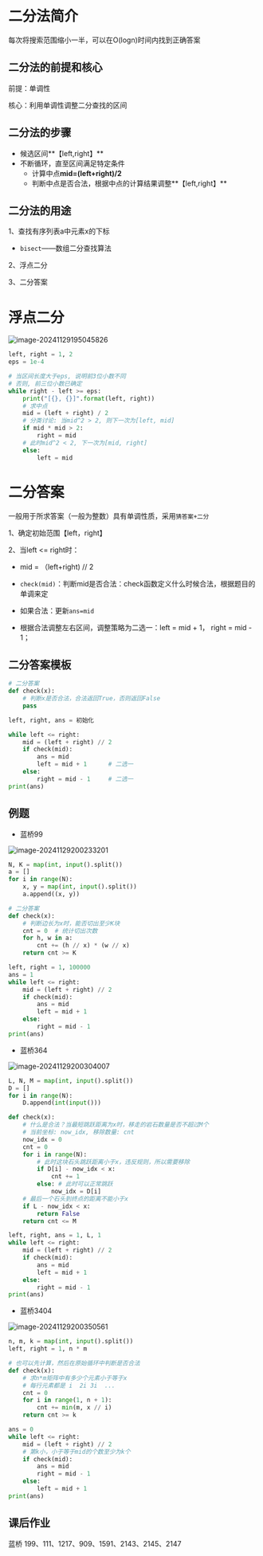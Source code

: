 # 二分法简介

每次将搜索范围缩小一半，可以在O(logn)时间内找到正确答案

## 二分法的前提和核心

前提：单调性

核心：利用单调性调整二分查找的区间

## 二分法的步骤

- 候选区间**【left,right】**
- 不断循环，直至区间满足特定条件
    - 计算中点**mid=(left+right)/2**
    - 判断中点是否合法，根据中点的计算结果调整**【left,right】**

## 二分法的用途

1、查找有序列表a中元素x的下标

- `bisect`——数组二分查找算法

2、浮点二分

3、二分答案

# 浮点二分

![image-20241129195045826](http://cdn.jsdelivr.net/gh/Carolynhomes/images@main/img/Python/202411291950092.png)

```python
left, right = 1, 2
eps = 1e-4

# 当区间长度大于eps, 说明前3位小数不同
# 否则, 前三位小数已确定
while right - left >= eps:
    print("[{}, {}]".format(left, right))
    # 求中点
    mid = (left + right) / 2
    # 分类讨论: 当mid^2 > 2, 则下一次为[left, mid]
    if mid * mid > 2:
        right = mid
    # 此时mid^2 < 2, 下一次为[mid, right]
    else:
        left = mid

```



# 二分答案

一般用于所求答案（一般为整数）具有单调性质，采用`猜答案+二分`

1、确定初始范围【left，right】

2、当left <= right时：

- mid = （left+right) // 2

 - `check(mid)`：判断mid是否合法：check函数定义什么时候合法，根据题目的单调来定
 - 如果合法：更新`ans=mid`
 - 根据合法调整左右区间，调整策略为二选一：left = mid + 1， right = mid - 1；

## 二分答案模板

```python
# 二分答案
def check(x):
    # 判断x是否合法，合法返回True，否则返回False
    pass

left, right, ans = 初始化

while left <= right:
    mid = (left + right) // 2
    if check(mid):
        ans = mid
        left = mid + 1      # 二选一
    else:
        right = mid - 1     # 二选一
print(ans)

```



## 例题

- 蓝桥99

![image-20241129200233201](http://cdn.jsdelivr.net/gh/Carolynhomes/images@main/img/Python/202411292002370.png)

```python
N, K = map(int, input().split())
a = []
for i in range(N):
    x, y = map(int, input().split())
    a.append((x, y))

# 二分答案
def check(x):
    # 判断边长为x时，能否切出至少K块
    cnt = 0  # 统计切出次数
    for h, w in a:
        cnt += (h // x) * (w // x)
    return cnt >= K

left, right = 1, 100000
ans = 1
while left <= right:
    mid = (left + right) // 2
    if check(mid):
        ans = mid
        left = mid + 1
    else:
        right = mid - 1
print(ans)

```



- 蓝桥364

![image-20241129200304007](http://cdn.jsdelivr.net/gh/Carolynhomes/images@main/img/Python/202411292003061.png)

```python
L, N, M = map(int, input().split())
D = []
for i in range(N):
    D.append(int(input()))

def check(x):
    # 什么是合法？当最短跳跃距离为x时，移走的岩石数量是否不超过M个
    # 当前坐标: now_idx, 移除数量: cnt
    now_idx = 0
    cnt = 0
    for i in range(N):
        # 此时这块石头跳跃距离小于x，违反规则，所以需要移除
        if D[i] - now_idx < x:
            cnt += 1
        else: # 此时可以正常跳跃
            now_idx = D[i]
    # 最后一个石头到终点的距离不能小于x
    if L - now_idx < x:
        return False
    return cnt <= M

left, right, ans = 1, L, 1
while left <= right:
    mid = (left + right) // 2
    if check(mid):
        ans = mid
        left = mid + 1
    else:
        right = mid - 1
print(ans)

```



- 蓝桥3404

![image-20241129200350561](http://cdn.jsdelivr.net/gh/Carolynhomes/images@main/img/Python/202411292003611.png)

```python
n, m, k = map(int, input().split())
left, right = 1, n * m

# 也可以先计算，然后在原始循环中判断是否合法
def check(x):
    # 求n*m矩阵中有多少个元素小于等于x
    # 每行元素都是 i  2i 3i  ... 
    cnt = 0
    for i in range(1, n + 1):
        cnt += min(m, x // i)
    return cnt >= k

ans = 0
while left <= right:
    mid = (left + right) // 2
    # 第k小，小于等于mid的个数至少为k个
    if check(mid):
        ans = mid
        right = mid - 1
    else:
        left = mid + 1
print(ans)

```

## 课后作业

蓝桥 199、111、1217、909、1591、2143、2145、2147

